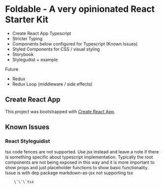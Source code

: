 # Foldable - A very opinionated React Starter Kit

- Create React App Typescript
- Stricter Typing
- Components below configured for Typescript (Known Issues)
- Styled Components for CSS / visual styling
- Storybook
- Stylegudist + example

Future

- Redux
- Redux Loop (middleware / side effects)

## Create React App

This project was bootstrapped with [Create React App](https://github.com/facebook/create-react-app).

## Known Issues

### React Styleguidist

tsx code fences are not supported. Use jsx instead and leave a note if there is something specific about typescript implementation. Typically the root components are not being exposed in this way and it is more important to show props and just placeholder functions to show basic functionality. Issue is with dep package markdown-as-jsx not supporting tsx

        \`\`\`tsx

